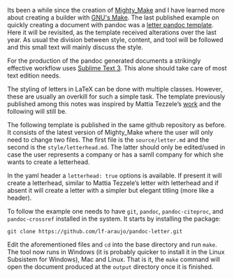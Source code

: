 Its been a while since the creation of [Mighty_Make](https://lf-araujo.github.io/2017/04/08/mightymake.html) and I have learned more about creating a builder with [GNU's Make](https://www.gnu.org/software/make/). The last  published  example on quickly creating a document with pandoc was a [letter pandoc template](https://lf-araujo.github.io/2017/04/08/zletter.html). Here it will be revisited, as the template received alterations over the last year. As usual the division between style, content, and tool will be followed and this small text will mainly discuss the style.

For the production of the pandoc generated documents a strikingly effective workflow uses [Sublime Text 3](https://lf-araujo.github.io/2016/11/07/mdworkflow.html). This alone should take care of most text edition needs. 

The styling of letters in LaTeX can be done with multiple classes. However, these are usually an overkill for such a simple task. The template previously published among this notes was inspired by Mattia Tezzele’s [work](http://mrzool.cc/writing/typesetting-automation/) and the following will still be.

The following template is published in the same github repository as before. It consists of the latest version of Mighty_Make where the user will only need to change two files. The first file  is  the  `source/letter.md` and the second is the `style/letterhead.md`. The latter should only be edited/used in case the user represents a company or has a samll company for which she wants to create a letterhead.

In the yaml header a `letterhead: true` options is available. If present it will create a letterhead, similar to Mattia Tezzele’s letter with letterhead and if absent it will create a letter with a simpler but elegant titling (more like a header).

To follow the example one needs to have `git`, `pandoc`, `pandoc-citeproc`, and `pandoc-crossref` installed in the system. It starts by installing the package:

```
git clone https://github.com/lf-araujo/pandoc-letter.git
```

Edit the aforementioned files and `cd` into the base directory and run `make`. The tool now runs in Windows (it is probably quicker to install it in the Linux Subsistem for Windows), Mac and Linux. That is it, the `make` command will open the document produced at the `output` directory once it is finished.